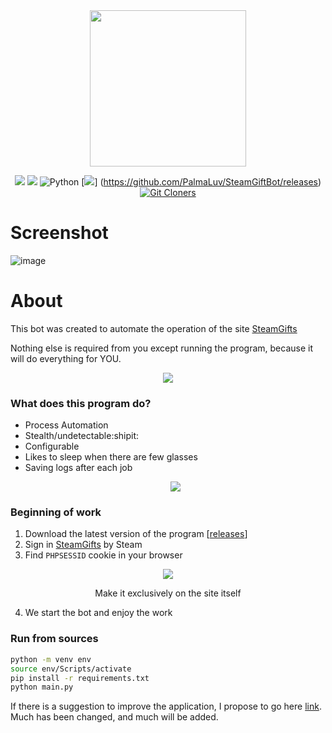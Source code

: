 <div align="center">
  <img src="https://user-images.githubusercontent.com/84909252/221827123-c7fd5d1e-7f6b-4d78-a225-4491305b6a87.png" height="250"/>
</div>

<div align="center">
  
  [![](https://img.shields.io/github/v/release/PalmaLuv/SteamGiftBot?include_prereleases&label=Version&color=blueviolet)](https://github.com/PalmaLuv/SteamGiftBot/releases/latest)
  [![](https://img.shields.io/github/license/PalmaLuv/SteamGiftBot?color=%231E90FF&label=License&logo=apache)](LICENSE)
  ![Python](https://img.shields.io/badge/Python_Version-3.9--3.9.6-yellow?logo=python)
  [![](https://img.shields.io/github/downloads/PalmaLuv/SteamGiftBot/total.svg?label=Downloads&logo=github&cacheSeconds=600&color=blueviolet)]
  (https://github.com/PalmaLuv/SteamGiftBot/releases)
  [![Git Cloners](https://img.shields.io/endpoint?url=https://git-cloners-counter.vercel.app/api/count&style=for-the-badge)](https://github.com/PalmaLuv/SteamGiftBot)

</div>

# Screenshot

![image](https://github.com/PalmaLuv/SteamGiftBot/assets/84909252/34b5e86f-54d1-462a-aadf-fe9c5ccb823c)

# About
This bot was created to automate the operation of the site [SteamGifts](https://www.steamgifts.com/)

Nothing else is required from you except running the program, because it will do everything for YOU.
<p align="center">
  <img src="https://github.com/PalmaLuv/SteamGiftBot/assets/84909252/56ce42fe-c418-48e1-b277-0eb9120339c1"/>
</p>

### What does this program do? 
- Process Automation
- Stealth/undetectable:shipit:
- Сonfigurable
- Likes to sleep when there are few glasses
- Saving logs after each job
  <p align="center">
    <img src="https://github.com/PalmaLuv/SteamGiftBot/assets/84909252/acb7be56-c28c-49a4-8542-8ed0a49982b9"/>
  </p>

### Beginning of work

1. Download the latest version of the program [[releases](https://github.com/PalmaLuv/SteamGiftBot/releases)]
2. Sign in [SteamGifts](https://www.steamgifts.com/) by Steam
3. Find `PHPSESSID` cookie in your browser

<p align="center"> 
  <img src="https://user-images.githubusercontent.com/84909252/211176701-6f0cedb7-7706-4ba0-b36e-3e57719b6f0a.png"/>
</p>
<p align="center">Make it exclusively on the site itself</p>

4. We start the bot and enjoy the work

### Run from sources

```bash
python -m venv env 
source env/Scripts/activate
pip install -r requirements.txt
python main.py
```
If there is a suggestion to improve the application, I propose to go here [link](https://github.com/PalmaLuv/SteamGiftBot/discussions/6).
Much has been changed, and much will be added.


